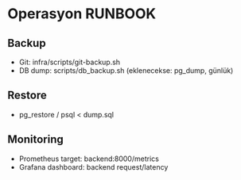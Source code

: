 # Operasyon RUNBOOK

## Backup
- Git: infra/scripts/git-backup.sh
- DB dump: scripts/db_backup.sh (eklenecekse: pg_dump, günlük)

## Restore
- pg_restore / psql < dump.sql

## Monitoring
- Prometheus target: backend:8000/metrics
- Grafana dashboard: backend request/latency
